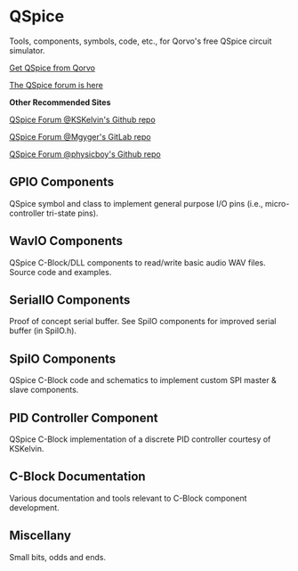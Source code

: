 # QSpice
Tools, components, symbols, code, etc., for Qorvo's free QSpice circuit simulator.

[Get QSpice from Qorvo](https://www.qorvo.com/)

[The QSpice forum is here](https://forum.qorvo.com/c/qspice/)

**Other Recommended Sites**

[QSpice Forum @KSKelvin's Github repo](https://github.com/KSKelvin-Github/Qspice/)

[QSpice Forum @Mgyger's GitLab repo](https://gitlab.com/mgyger/qspice-symbols/)

[QSpice Forum @physicboy's Github repo](https://github.com/physicboy/QSPICE)


## GPIO Components
QSpice symbol and class to implement general purpose I/O pins (i.e., micro-controller tri-state pins).

## WavIO Components
QSpice C-Block/DLL components to read/write basic audio WAV files.  Source code and examples.

## SerialIO Components
Proof of concept serial buffer.  See SpiIO components for improved serial buffer (in SpiIO.h).

## SpiIO Components
QSpice C-Block code and schematics to implement custom SPI master & slave components.

## PID Controller Component
QSpice C-Block implementation of a discrete PID controller courtesy of KSKelvin.

## C-Block Documentation
Various documentation and tools relevant to C-Block component development.

## Miscellany
Small bits, odds and ends.
